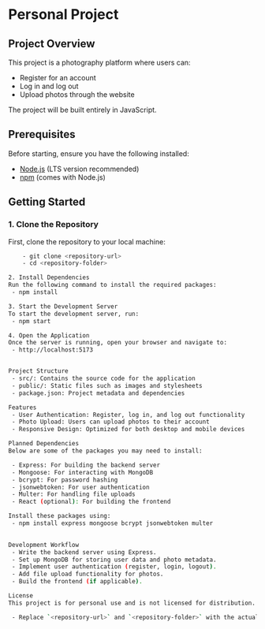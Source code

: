 # Personal Project

## Project Overview
This project is a photography platform where users can:
- Register for an account
- Log in and log out
- Upload photos through the website

The project will be built entirely in JavaScript.

## Prerequisites
Before starting, ensure you have the following installed:
- [Node.js](https://nodejs.org/) (LTS version recommended)
- [npm](https://www.npmjs.com/) (comes with Node.js)

## Getting Started

### 1. Clone the Repository
First, clone the repository to your local machine:
```bash
    - git clone <repository-url>
    - cd <repository-folder>

2. Install Dependencies
Run the following command to install the required packages:
 - npm install

3. Start the Development Server
To start the development server, run:
 - npm start

4. Open the Application
Once the server is running, open your browser and navigate to:
 - http://localhost:5173


Project Structure
 - src/: Contains the source code for the application
 - public/: Static files such as images and stylesheets
 - package.json: Project metadata and dependencies

Features
 - User Authentication: Register, log in, and log out functionality
 - Photo Upload: Users can upload photos to their account
 - Responsive Design: Optimized for both desktop and mobile devices

Planned Dependencies
Below are some of the packages you may need to install:

 - Express: For building the backend server
 - Mongoose: For interacting with MongoDB
 - bcrypt: For password hashing
 - jsonwebtoken: For user authentication
 - Multer: For handling file uploads
 - React (optional): For building the frontend

Install these packages using:
 - npm install express mongoose bcrypt jsonwebtoken multer

 
Development Workflow
 - Write the backend server using Express.
 - Set up MongoDB for storing user data and photo metadata.
 - Implement user authentication (register, login, logout).
 - Add file upload functionality for photos.
 - Build the frontend (if applicable).

License
This project is for personal use and is not licensed for distribution.

 - Replace `<repository-url>` and `<repository-folder>` with the actual repository URL and folder name. Let me know if you need further customization!